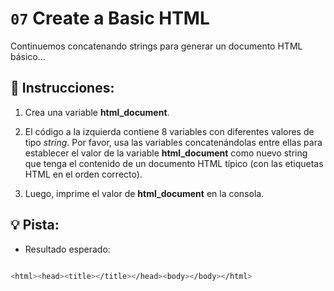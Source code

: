 # `07` Create a Basic HTML

Continuemos concatenando strings para generar un documento HTML básico...

## 📝 Instrucciones:

1. Crea una variable **html_document**.

2. El código a la izquierda contiene 8 variables con diferentes valores de tipo *string*. Por favor, usa las variables concatenándolas entre ellas para establecer el valor de la variable **html_document** como nuevo string que tenga el contenido de un documento HTML típico (con las etiquetas HTML 
en el orden correcto).

3. Luego, imprime el valor de **html_document** en la consola.

## 💡 Pista:

+ Resultado esperado: 

```sh

<html><head><title></title></head><body></body></html>
```

